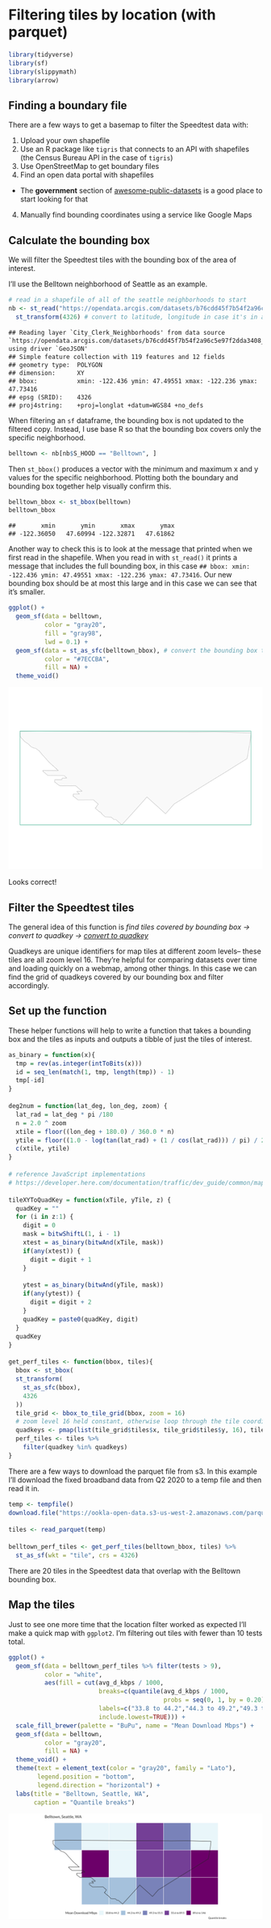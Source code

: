 Filtering tiles by location (with parquet)
================

``` r
library(tidyverse)
library(sf)
library(slippymath)
library(arrow)
```

## Finding a boundary file

There are a few ways to get a basemap to filter the Speedtest data with:

1.  Upload your own shapefile
2.  Use an R package like `tigris` that connects to an API with
    shapefiles (the Census Bureau API in the case of `tigris`)
3.  Use OpenStreetMap to get boundary files
4.  Find an open data portal with shapefiles

<!-- end list -->

  - The **government** section of
    [awesome-public-datasets](https://github.com/awesomedata/awesome-public-datasets#id76)
    is a good place to start looking for that

<!-- end list -->

4.  Manually find bounding coordinates using a service like Google Maps

## Calculate the bounding box

We will filter the Speedtest tiles with the bounding box of the area of
interest.

I’ll use the Belltown neighborhood of Seattle as an example.

``` r
# read in a shapefile of all of the seattle neighborhoods to start
nb <- st_read("https://opendata.arcgis.com/datasets/b76cdd45f7b54f2a96c5e97f2dda3408_2.geojson") %>%
  st_transform(4326) # convert to latitude, longitude in case it's in a different projection. Won't hurt if it's already in the right coordinate system.
```

    ## Reading layer `City_Clerk_Neighborhoods' from data source `https://opendata.arcgis.com/datasets/b76cdd45f7b54f2a96c5e97f2dda3408_2.geojson' using driver `GeoJSON'
    ## Simple feature collection with 119 features and 12 fields
    ## geometry type:  POLYGON
    ## dimension:      XY
    ## bbox:           xmin: -122.436 ymin: 47.49551 xmax: -122.236 ymax: 47.73416
    ## epsg (SRID):    4326
    ## proj4string:    +proj=longlat +datum=WGS84 +no_defs

When filtering an `sf` dataframe, the bounding box is not updated to the
filtered copy. Instead, I use base R so that the bounding box covers
only the specific neighborhood.

``` r
belltown <- nb[nb$S_HOOD == "Belltown", ]
```

Then `st_bbox()` produces a vector with the minimum and maximum x and y
values for the specific neighborhood. Plotting both the boundary and
bounding box together help visually confirm this.

``` r
belltown_bbox <- st_bbox(belltown)
belltown_bbox
```

    ##       xmin       ymin       xmax       ymax
    ## -122.36050   47.60994 -122.32871   47.61862

Another way to check this is to look at the message that printed when we
first read in the shapefile. When you read in with `st_read()` it prints
a message that includes the full bounding box, in this case `## bbox:
xmin: -122.436 ymin: 47.49551 xmax: -122.236 ymax: 47.73416`. Our new
bounding box should be at most this large and in this case we can see
that it’s smaller.

``` r
ggplot() +
  geom_sf(data = belltown,
          color = "gray20",
          fill = "gray98",
          lwd = 0.1) +
  geom_sf(data = st_as_sfc(belltown_bbox), # convert the bounding box to sfc in order to plot
          color = "#7ECCBA",
          fill = NA) +
  theme_void()
```

![](https://raw.githubusercontent.com/teamookla/ookla-open-data/tutorials-2/tutorials/img/belltown_box-1.png)<!-- -->

Looks correct\!

## Filter the Speedtest tiles

The general idea of this function is *find tiles covered by bounding box
-\> convert to quadkey -\> [convert to
quadkey](https://gist.github.com/dselivanov/77526fed90ca97a53a6d423e313708fb)*

Quadkeys are unique identifiers for map tiles at different zoom levels–
these tiles are all zoom level 16. They’re helpful for comparing
datasets over time and loading quickly on a webmap, among other things.
In this case we can find the grid of quadkeys covered by our bounding
box and filter accordingly.

## Set up the function

These helper functions will help to write a function that takes a
bounding box and the tiles as inputs and outputs a tibble of just the
tiles of interest.

``` r
as_binary = function(x){
  tmp = rev(as.integer(intToBits(x)))
  id = seq_len(match(1, tmp, length(tmp)) - 1)
  tmp[-id]
}

deg2num = function(lat_deg, lon_deg, zoom) {
  lat_rad = lat_deg * pi /180
  n = 2.0 ^ zoom
  xtile = floor((lon_deg + 180.0) / 360.0 * n)
  ytile = floor((1.0 - log(tan(lat_rad) + (1 / cos(lat_rad))) / pi) / 2.0 * n)
  c(xtile, ytile)
}

# reference JavaScript implementations
# https://developer.here.com/documentation/traffic/dev_guide/common/map_tile/topics/quadkeys.html

tileXYToQuadKey = function(xTile, yTile, z) {
  quadKey = ""
  for (i in z:1) {
    digit = 0
    mask = bitwShiftL(1, i - 1)
    xtest = as_binary(bitwAnd(xTile, mask))
    if(any(xtest)) {
      digit = digit + 1
    }

    ytest = as_binary(bitwAnd(yTile, mask))
    if(any(ytest)) {
      digit = digit + 2
    }
    quadKey = paste0(quadKey, digit)
  }
  quadKey
}

get_perf_tiles <- function(bbox, tiles){
  bbox <- st_bbox(
  st_transform(
    st_as_sfc(bbox),
    4326
  ))
  tile_grid <- bbox_to_tile_grid(bbox, zoom = 16)
  # zoom level 16 held constant, otherwise loop through the tile coordinates calculated above
  quadkeys <- pmap(list(tile_grid$tiles$x, tile_grid$tiles$y, 16), tileXYToQuadKey)
  perf_tiles <- tiles %>%
    filter(quadkey %in% quadkeys)
}
```

There are a few ways to download the parquet file from s3. In this
example I’ll download the fixed broadband data from Q2 2020 to a temp
file and then read it in.

``` r
temp <- tempfile()
download.file("https://ookla-open-data.s3-us-west-2.amazonaws.com/parquet/performance/type%3Dfixed/year%3D2020/quarter%3D2/2020-04-01_performance_fixed_tiles.parquet", temp)

tiles <- read_parquet(temp)

belltown_perf_tiles <- get_perf_tiles(belltown_bbox, tiles) %>%
  st_as_sf(wkt = "tile", crs = 4326)
```

There are 20 tiles in the Speedtest data that overlap with the Belltown
bounding box.

## Map the tiles

Just to see one more time that the location filter worked as expected
I’ll make a quick map with `ggplot2`. I’m filtering out tiles with
fewer than 10 tests total.

``` r
ggplot() +
  geom_sf(data = belltown_perf_tiles %>% filter(tests > 9),
          color = "white",
          aes(fill = cut(avg_d_kbps / 1000,
                         breaks=c(quantile(avg_d_kbps / 1000,
                                           probs = seq(0, 1, by = 0.20))),
                         labels=c("33.8 to 44.2","44.3 to 49.2","49.3 to 55.5","55.6 to 89.5","89.6 to 146"),
                         include.lowest=TRUE))) +
  scale_fill_brewer(palette = "BuPu", name = "Mean Download Mbps") +
  geom_sf(data = belltown,
          color = "gray20",
          fill = NA) +
  theme_void() +
  theme(text = element_text(color = "gray20", family = "Lato"),
        legend.position = "bottom",
        legend.direction = "horizontal") +
  labs(title = "Belltown, Seattle, WA",
       caption = "Quantile breaks")
```

![](https://raw.githubusercontent.com/teamookla/ookla-open-data/tutorials-2/tutorials/img/belltown_tiles-1.png)<!-- -->
